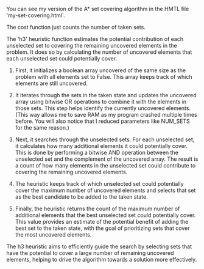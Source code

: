 You can see my version of the A* set covering algorithm in the HMTL file 'my-set-covering.html'.

The cost function just counts the number of taken sets.

The 'h3' heuristic function estimates the potential contribution of each unselected set to covering the remaining uncovered elements in the problem. It does so by calculating the number of uncovered elements that each unselected set could potentially cover.

1) First, it initializes a boolean array uncovered of the same size as the problem with all elements set to False. This array keeps track of which elements are still uncovered.

2) It iterates through the sets in the taken state and updates the uncovered array using bitwise OR operations to combine it with the elements in those sets. This step helps identify the currently uncovered elements. (This way allows me to save RAM as my program crashed multiple times before. You will also notice that I reduced parameters like NUM_SETS for the same reason.)

3) Next, it searches through the unselected sets. For each unselected set, it calculates how many additional elements it could potentially cover. This is done by performing a bitwise AND operation between the unselected set and the complement of the uncovered array. The result is a count of how many elements in the unselected set could contribute to covering the remaining uncovered elements.

4) The heuristic keeps track of which unselected set could potentially cover the maximum number of uncovered elements and selects that set as the best candidate to be added to the taken state.

5) Finally, the heuristic returns the count of the maximum number of additional elements that the best unselected set could potentially cover. This value provides an estimate of the potential benefit of adding the best set to the taken state, with the goal of prioritizing sets that cover the most uncovered elements.

The h3 heuristic aims to efficiently guide the search by selecting sets that have the potential to cover a large number of remaining uncovered elements, helping to drive the algorithm towards a solution more effectively.